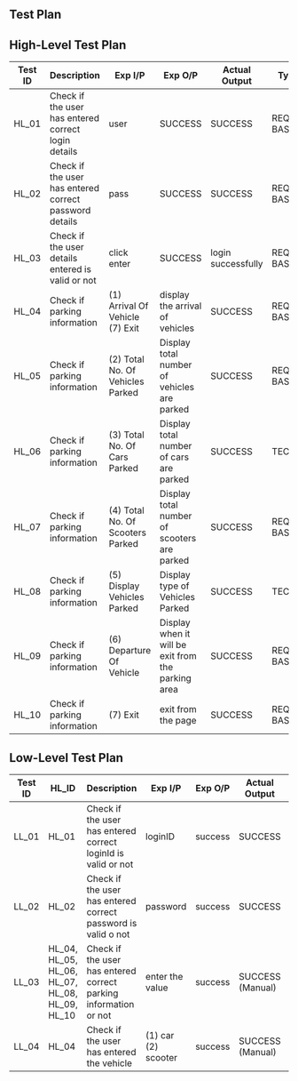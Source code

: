 ## Test Plan

## High-Level Test Plan

| Test ID | Description | Exp I/P | Exp O/P | Actual Output | Type of Test |
| ------- | ----------- | ------- | ------- | ------------- | ------------ |
| HL_01 | Check if the user has entered correct login details | user | SUCCESS | SUCCESS | REQUIRIEMENT BASED |
| HL_02 | Check if the user has entered correct password details | pass | SUCCESS | SUCCESS  | REQUIREMENT BASED |
| HL_03 | Check if the user details entered is valid or not | click enter  | SUCCESS | login successfully |REQUIREMENT BASED |
| HL_04 | Check if parking information | (1) Arrival Of Vehicle (7) Exit | display the arrival of vehicles | SUCCESS | REQUIREMENT BASED |
| HL_05 | Check if parking information | (2) Total No. Of Vehicles Parked    | Display total number of vehicles are parked | SUCCESS | REQUIREMENT BASED |
| HL_06 | Check if parking information | (3) Total No. Of Cars Parked | Display total number of cars are parked| SUCCESS | TECHNICAL |
| HL_07 | Check if parking information | (4) Total No. Of Scooters Parked | Display total number of scooters are parked | SUCCESS | REQUIREMENT BASED |
| HL_08 | Check if parking information | (5) Display Vehicles Parked  | Display type of Vehicles Parked | SUCCESS | TECHNICAL |  
| HL_09 | Check if parking information | (6) Departure Of Vehicle   | Display when it will be exit from the parking area | SUCCESS | REQUIREMENT BASED |
| HL_10 | Check if parking information | (7) Exit | exit from the page | SUCCESS | REQUIREMENT BASED |

## Low-Level Test Plan

| Test ID | HL_ID | Description | Exp I/P | Exp O/P | Actual Output | Type of Test |
| ------- | ----- | ----------- | ------- | ------- | ------------- | ------------ |
| LL_01 | HL_01 | Check if the user has entered correct loginId is valid or not | loginID | success | SUCCESS  | REQUIREMENT BASED |
| LL_02 | HL_02 | Check if the user has entered correct password is valid o not | password | success | SUCCESS | REQUIREMENT BASED |
| LL_03 | HL_04, HL_05, HL_06, HL_07, HL_08, HL_09, HL_10 | Check if the user has entered correct parking information or not | enter the value | success | SUCCESS (Manual) | REQUIREMENT BASED |
| LL_04 | HL_04 | Check if the user has entered the vehicle | (1) car (2) scooter | success | SUCCESS (Manual) | REQUIREMENT BASED | 
